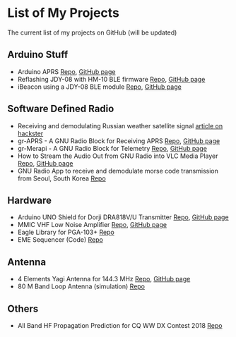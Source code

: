 # List of My Projects
The current list of my projects on GitHub (will be updated)

## Arduino Stuff
* Arduino APRS [Repo](https://github.com/handiko/Arduino-APRS), [GitHub page](https://handiko.github.io/Arduino-APRS/)
* Reflashing JDY-08 with HM-10 BLE firmware [Repo](https://github.com/handiko/JDY-08-Reflash), [GitHub page](https://handiko.github.io/JDY-08-Reflash/)
* iBeacon using a JDY-08 BLE module [Repo](https://github.com/handiko/iBeacon), [GitHub page](https://handiko.github.io/iBeacon/)

## Software Defined Radio
* Receiving and demodulating Russian weather satellite signal [article on hackster](https://www.hackster.io/handiko/receiving-russian-s-satellite-weather-image-from-space-d4618d)
* gr-APRS - A GNU Radio Block for Receiving APRS [Repo](https://github.com/handiko/gr-APRS), [GitHub page](https://handiko.github.io/gr-APRS/)
* gr-Merapi - A GNU Radio Block for Telemetry [Repo](https://github.com/handiko/gr-Merapi), [GitHub page](https://handiko.github.io/gr-Merapi/)
* How to Stream the Audio Out from GNU Radio into VLC Media Player [Repo](https://github.com/handiko/RTL-FM-VLC), [GitHub page](https://handiko.github.io/RTL-FM-VLC/)
* GNU Radio App to receive and demodulate morse code transmission from Seoul, South Korea [Repo](https://github.com/handiko/SDR-8500khz/tree/master/HLG%20Receiver)

## Hardware
* Arduino UNO Shield for Dorji DRA818V/U Transmitter [Repo](https://github.com/handiko/Dorji-TX-Shield), [GitHub page](https://handiko.github.io/Dorji-TX-Shield/)
* MMIC VHF Low Noise Amplifier [Repo](https://github.com/handiko/VHF-LNA), [GitHub page](https://handiko.github.io/VHF-LNA/)
* Eagle Library for PGA-103+ [Repo](https://github.com/handiko/PGA103-Eagle-Library)
* EME Sequencer (Code) [Repo](https://github.com/handiko/SequencerCode)

## Antenna
* 4 Elements Yagi Antenna for 144.3 MHz [Repo](https://github.com/handiko/Yagi-4E-144), [GitHub page](https://handiko.github.io/Yagi-4E-144/)
* 80 M Band Loop Antenna (simulation) [Repo](https://github.com/handiko/80M-Band-Loop)

## Others
* All Band HF Propagation Prediction for CQ WW DX Contest 2018 [Repo](https://github.com/handiko/PropPred)

